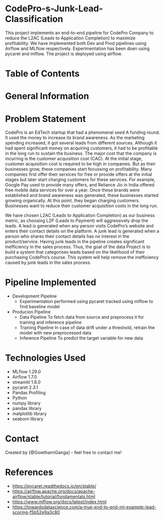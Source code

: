 # CodePro-s-Junk-Lead-Classification
This project implements an end-to-end pipeline for CodePro Company to reduce the L2AC (Leads to Application Completion) to maximize profitability. We have implemented both Dev and Prod pipelines using Airflow and MLflow respectively. Experimentation has been doen using pycaret and mlflow. The project is deployed using airflow.

# Table of Contents
# General Information
# Problem Statement
CodePro is an EdTech startup that had a phenomenal seed A funding round. It used the money to increase its brand awareness. As the marketing spending increased, it got several leads from different sources. Although it had spent significant money on acquiring customers, it had to be profitable in the long run to sustain the business. The major cost that the company is incurring is the customer acquisition cost (CAC). At the initial stage, customer acquisition cost is required to be high in companies. But as their businesses grow, these companies start focussing on profitability. Many companies first offer their services for free or provide offers at the initial stages but later start charging customers for these services. For example, Google Pay used to provide many offers, and Reliance Jio in India offered free mobile data services for over a year. Once these brands were established and brand awareness was generated, these businesses started growing organically. At this point, they began charging customers. Businesses want to reduce their customer acquisition costs in the long run.

We have chosen L2AC (Leads to Application Completion) as our business metric, as choosing L2P (Leads to Payment) will aggressively drop the leads. A lead is generated when any person visits CodePro’s website and enters their contact details on the platform. A junk lead is generated when a person who shares their contact details has no interest in the product/service. Having junk leads in the pipeline creates significant inefficiency in the sales process. Thus, the goal of the data Project is to build a system that categorises leads based on the likelihood of their purchasing CodePro’s course. This system will help remove the inefficiency caused by junk leads in the sales process.

# Pipeline Implemented
- Development Pipeline
   - Experimentation performed using pycaret tracked using mlflow to find baseline model
- Producion Pipeline
  - Data Pipeline
       To fetch data from source and preprocess it for training and inference pipeline
  - Training Pipeline
        In case of data drift under a threshold, retrain the model with new preprocessed data
  - Inference Pipeline
        To predict the target variable for new data

# Technologies Used
- MLflow 1.29.0
- Airflow 1.7.0
- streamlit 1.8.0
- pycaret 2.3.1
- Pandas Profiling 
- Python 
- numpy library 
- pandas library 
- matplotlib library
- seaborn library  

# Contact
Created by [@GowthamiGanga] - feel free to contact me!

# References
- https://pycaret.readthedocs.io/en/stable/
- https://airflow.apache.org/docs/apache-airflow/stable/tutorial/fundamentals.html
- https://www.mlflow.org/docs/latest/index.html
- https://towardsdatascience.com/a-true-end-to-end-ml-example-lead-scoring-f5b52e9a3c80
